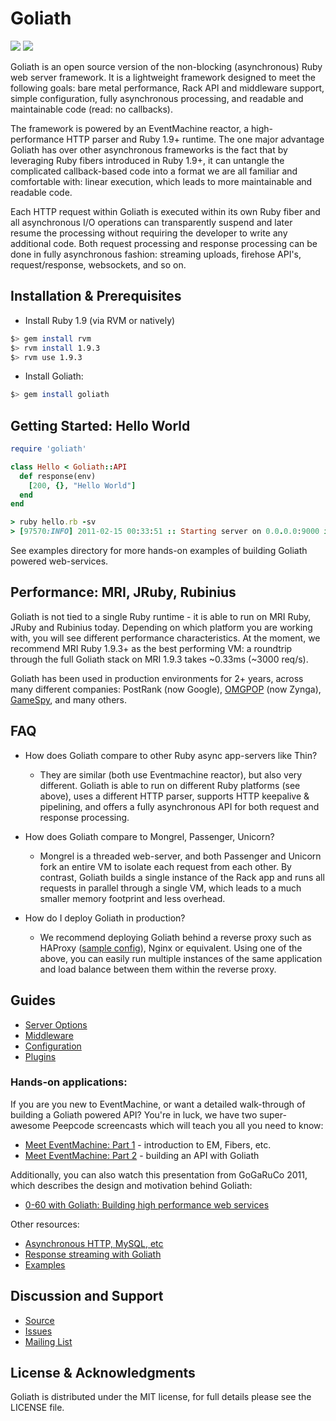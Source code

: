 # Goliath

[<img src="https://secure.travis-ci.org/postrank-labs/goliath.png?travis"/>](http://travis-ci.org/postrank-labs/goliath) [<img src="https://gemnasium.com/postrank-labs/goliath.png?travis"/>](https://gemnasium.com/postrank-labs/goliath)

Goliath is an open source version of the non-blocking (asynchronous) Ruby web server framework. It is a lightweight framework designed to meet the following goals: bare metal performance, Rack API and middleware support, simple configuration, fully asynchronous processing, and readable and maintainable code (read: no callbacks).

The framework is powered by an EventMachine reactor, a high-performance HTTP parser and Ruby 1.9+ runtime. The one major advantage Goliath has over other asynchronous frameworks is the fact that by leveraging Ruby fibers introduced in Ruby 1.9+, it can untangle the complicated callback-based code into a format we are all familiar and comfortable with: linear execution, which leads to more maintainable and readable code.

Each HTTP request within Goliath is executed within its own Ruby fiber and all asynchronous I/O operations can transparently suspend and later resume the processing without requiring the developer to write any additional code. Both request processing and response processing can be done in fully asynchronous fashion: streaming uploads, firehose API's, request/response, websockets, and so on.

## Installation & Prerequisites

* Install Ruby 1.9 (via RVM or natively)

```bash
$> gem install rvm
$> rvm install 1.9.3
$> rvm use 1.9.3
```

* Install Goliath:

```bash
$> gem install goliath
```

## Getting Started: Hello World

```ruby
require 'goliath'

class Hello < Goliath::API
  def response(env)
    [200, {}, "Hello World"]
  end
end

> ruby hello.rb -sv
> [97570:INFO] 2011-02-15 00:33:51 :: Starting server on 0.0.0.0:9000 in development mode. Watch out for stones.
```

See examples directory for more hands-on examples of building Goliath powered web-services.

## Performance: MRI, JRuby, Rubinius

Goliath is not tied to a single Ruby runtime - it is able to run on MRI Ruby, JRuby and Rubinius today. Depending on which platform you are working with, you will see different performance characteristics. At the moment, we recommend MRI Ruby 1.9.3+ as the best performing VM: a roundtrip through the full Goliath stack on MRI 1.9.3 takes ~0.33ms (~3000 req/s).

Goliath has been used in production environments for 2+ years, across many different companies: PostRank (now Google), [OMGPOP](OMGPOP) (now Zynga), [GameSpy](http://www.poweredbygamespy.com/2011/09/09/growing-pains-they-hurt-so-good/), and many others.

## FAQ

* How does Goliath compare to other Ruby async app-servers like Thin?
    * They are similar (both use Eventmachine reactor), but also very different. Goliath is able to run on different Ruby platforms (see above), uses a different HTTP parser, supports HTTP keepalive & pipelining, and offers a fully asynchronous API for both request and response processing.

* How does Goliath compare to Mongrel, Passenger, Unicorn?
    * Mongrel is a threaded web-server, and both Passenger and Unicorn fork an entire VM to isolate each request from each other. By contrast, Goliath builds a single instance of the Rack app and runs all requests in parallel through a single VM, which leads to a much smaller memory footprint and less overhead.

* How do I deploy Goliath in production?
    * We recommend deploying Goliath behind a reverse proxy such as HAProxy ([sample config](https://github.com/postrank-labs/goliath/wiki/HAProxy)), Nginx or equivalent. Using one of the above, you can easily run multiple instances of the same application and load balance between them within the reverse proxy.

## Guides

* [Server Options](https://github.com/postrank-labs/goliath/wiki/Server)
* [Middleware](https://github.com/postrank-labs/goliath/wiki/Middleware)
* [Configuration](https://github.com/postrank-labs/goliath/wiki/Configuration)
* [Plugins](https://github.com/postrank-labs/goliath/wiki/Plugins)

### Hands-on applications:

If you are you new to EventMachine, or want a detailed walk-through of building a Goliath powered API? You're in luck, we have two super-awesome Peepcode screencasts which will teach you all you need to know:

* [Meet EventMachine: Part 1](http://peepcode.com/products/eventmachine) - introduction to EM, Fibers, etc.
* [Meet EventMachine: Part 2](http://peepcode.com/products/eventmachine-ii) - building an API with Goliath

Additionally, you can also watch this presentation from GoGaRuCo 2011, which describes the design and motivation behind Goliath:

* [0-60 with Goliath: Building high performance web services](http://confreaks.com/videos/653-gogaruco2011-0-60-with-goliath-building-high-performance-ruby-web-services)

Other resources:

* [Asynchronous HTTP, MySQL, etc](https://github.com/postrank-labs/goliath/wiki/Asynchronous-Processing)
* [Response streaming with Goliath](https://github.com/postrank-labs/goliath/wiki/Streaming)
* [Examples](https://github.com/postrank-labs/goliath/tree/master/examples)

## Discussion and Support

* [Source](https://github.com/postrank-labs/goliath)
* [Issues](https://github.com/postrank-labs/goliath/issues)
* [Mailing List](http://groups.google.com/group/goliath-io)

## License & Acknowledgments

Goliath is distributed under the MIT license, for full details please see the LICENSE file.